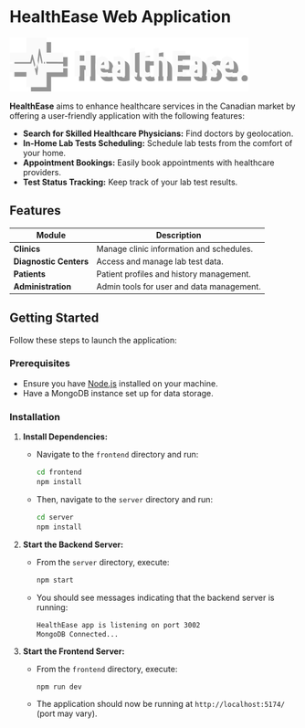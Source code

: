 # HealthEase Web Application

![HealthEase Logo](frontend/src/assets/images/logo.png)

**HealthEase** aims to enhance healthcare services in the Canadian market by offering a user-friendly application with the following features:

- **Search for Skilled Healthcare Physicians:** Find doctors by geolocation.
- **In-Home Lab Tests Scheduling:** Schedule lab tests from the comfort of your home.
- **Appointment Bookings:** Easily book appointments with healthcare providers.
- **Test Status Tracking:** Keep track of your lab test results.

## Features

| Module               | Description                              |
|---------------------|------------------------------------------|
| **Clinics**         | Manage clinic information and schedules.|
| **Diagnostic Centers** | Access and manage lab test data.      |
| **Patients**        | Patient profiles and history management.|
| **Administration**  | Admin tools for user and data management.|

## Getting Started

Follow these steps to launch the application:

### Prerequisites

- Ensure you have [Node.js](https://nodejs.org/) installed on your machine.
- Have a MongoDB instance set up for data storage.

### Installation

1. **Install Dependencies:**
   - Navigate to the `frontend` directory and run:
     ```bash
     cd frontend
     npm install
     ```
   - Then, navigate to the `server` directory and run:
     ```bash
     cd server
     npm install
     ```

2. **Start the Backend Server:**
   - From the `server` directory, execute:
     ```bash
     npm start
     ```
   - You should see messages indicating that the backend server is running:
     ```
     HealthEase app is listening on port 3002
     MongoDB Connected...
     ```

3. **Start the Frontend Server:**
   - From the `frontend` directory, execute:
     ```bash
     npm run dev
     ```
   - The application should now be running at `http://localhost:5174/` (port may vary).
